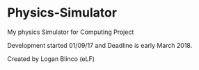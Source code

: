 # Physics-Simulator
My physics Simulator for Computing Project

Development started 01/09/17 and Deadline is early March 2018.

Created by Logan Blinco (eLF)
